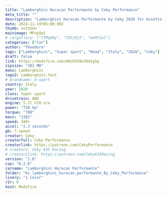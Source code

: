 ```yaml
---
title: "Lamborghini Huracan Performante by Ceky Performance"
meta_title: ""
description: "Lamborghini Huracan Performante by Ceky 2020 for Assetto Corsa by Ceky Performance"
date: 2024-11-19T05:00:00Z
thumb: vnt3Uon
mainimage: MFnpQat
# cargallery: ["7TMq4Ry", "7ZVj9jt", "mxMtIwl"]
categories: ["Car"]
author: "Theodora"
tags: ["Lamborghini", "Super sport", "Road", "Italy", "2020", "Ceky"]
draft: false
link: https://modsfire.com/mRz0558e3O41g5p
zipsize: "101 MB"
manu: Lamborghini
logo2: Lamborghini-text
# brandname: m-sport
country: Italy
year: 2020
class: Super sport
drivetrain: AWD
engine: 5.2l V10 n/a
power: "750 hp"
torque: "700"
mass: "1382"
speed: 340+
accel: "2.3 seconds"
gb: 7-speed
creator: Ceky
creatorfull: Ceky Performance
creatorlink: https://patreon.com/CekyPerformance
# creator2: Ceky 635 Racing
# creator2link: https://patreon.com/Ceky635Racing
version: "1.0"
csp: "0.2.6"
carname: "Lamborghini Huracan Performante"
folder: "ks_lamborghini_huracan_performante_By_Ceky_Performance"
livery: "1 color"
r2r: 0
host: ModsFire
---
```

